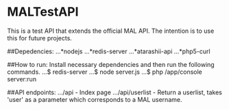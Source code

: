 # MALTestAPI

This is a test API that extends the official MAL API. The intention is to use this for future projects.


##Depedencies:
...*nodejs
...*redis-server
...*atarashii-api
...*php5-curl

##How to run:
Install necessary dependencies and then run the following commands.
...$ redis-server
...$ node server.js
...$ php <location of atarashii-api>/app/console server:run

##API endpoints:
.../api - Index page
.../api/userlist - Return a userlist, takes 'user' as a parameter which corresponds to a MAL username.

